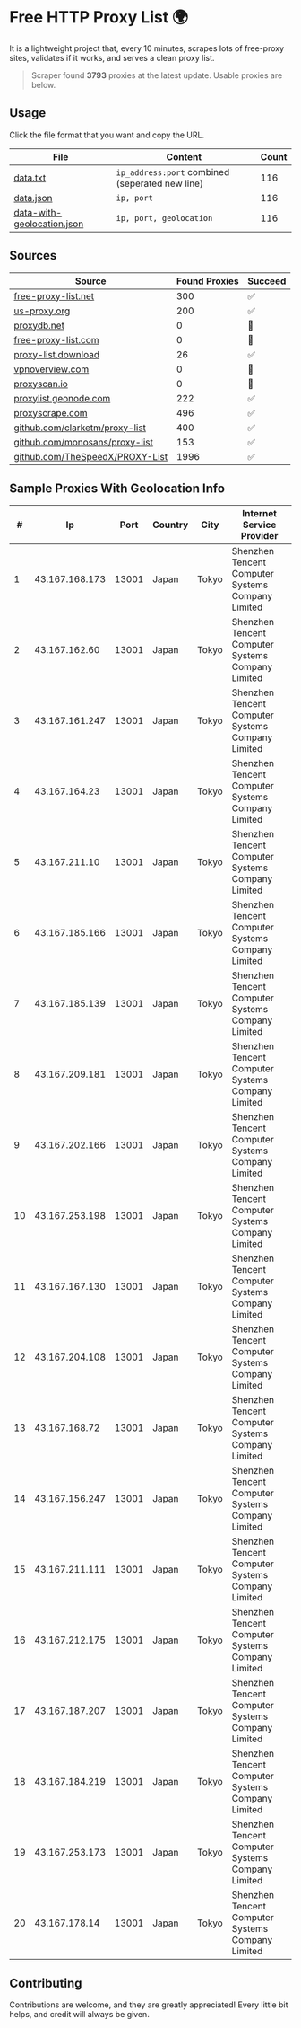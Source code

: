 
# Free HTTP Proxy List 🌍

It is a lightweight project that, every 10 minutes, scrapes lots of free-proxy sites, validates if it works, and serves a clean proxy list.


> Scraper found **3793** proxies at the latest update. Usable proxies are below.

## Usage

Click the file format that you want and copy the URL.


|File|Content|Count|
|----|-------|-----|
|[data.txt](https://raw.githubusercontent.com/themiralay/Proxy-List-World/master/data.txt)|`ip_address:port` combined (seperated new line)|116|
|[data.json](https://raw.githubusercontent.com/themiralay/Proxy-List-World/master/data.json)|`ip, port`|116|
|[data-with-geolocation.json](https://raw.githubusercontent.com/themiralay/Proxy-List-World/master/data-with-geolocation.json)|`ip, port, geolocation`|116|

## Sources

|Source|Found Proxies|Succeed|
|------|-------------|-------|
|[free-proxy-list.net](https://free-proxy-list.net)|300|✅|
|[us-proxy.org](https://www.us-proxy.org)|200|✅|
|[proxydb.net](http://proxydb.net)|0|🚫|
|[free-proxy-list.com](https://free-proxy-list.com/?page=&port=&type%5B%5D=http&type%5B%5D=https&up_time=0&search=Search)|0|🚫|
|[proxy-list.download](https://www.proxy-list.download/HTTP)|26|✅|
|[vpnoverview.com](https://vpnoverview.com/privacy/anonymous-browsing/free-proxy-servers)|0|🚫|
|[proxyscan.io](https://www.proxyscan.io)|0|🚫|
|[proxylist.geonode.com](https://proxylist.geonode.com/api/proxy-list?limit=300&page=1&sort_by=lastChecked&sort_type=desc&protocols=http,https)|222|✅|
|[proxyscrape.com](https://api.proxyscrape.com/v2/?request=displayproxies&protocol=http&timeout=10000&country=all&ssl=all&anonymity=all)|496|✅|
|[github.com/clarketm/proxy-list](https://raw.githubusercontent.com/clarketm/proxy-list/master/proxy-list-raw.txt)|400|✅|
|[github.com/monosans/proxy-list](https://raw.githubusercontent.com/monosans/proxy-list/main/proxies/http.txt)|153|✅|
|[github.com/TheSpeedX/PROXY-List](https://raw.githubusercontent.com/TheSpeedX/PROXY-List/master/http.txt)|1996|✅|


## Sample Proxies With Geolocation Info

|#|Ip|Port|Country|City|Internet Service Provider|
|-|--|----|-------|----|-------------------------|
|1|43.167.168.173|13001|Japan|Tokyo|Shenzhen Tencent Computer Systems Company Limited|
|2|43.167.162.60|13001|Japan|Tokyo|Shenzhen Tencent Computer Systems Company Limited|
|3|43.167.161.247|13001|Japan|Tokyo|Shenzhen Tencent Computer Systems Company Limited|
|4|43.167.164.23|13001|Japan|Tokyo|Shenzhen Tencent Computer Systems Company Limited|
|5|43.167.211.10|13001|Japan|Tokyo|Shenzhen Tencent Computer Systems Company Limited|
|6|43.167.185.166|13001|Japan|Tokyo|Shenzhen Tencent Computer Systems Company Limited|
|7|43.167.185.139|13001|Japan|Tokyo|Shenzhen Tencent Computer Systems Company Limited|
|8|43.167.209.181|13001|Japan|Tokyo|Shenzhen Tencent Computer Systems Company Limited|
|9|43.167.202.166|13001|Japan|Tokyo|Shenzhen Tencent Computer Systems Company Limited|
|10|43.167.253.198|13001|Japan|Tokyo|Shenzhen Tencent Computer Systems Company Limited|
|11|43.167.167.130|13001|Japan|Tokyo|Shenzhen Tencent Computer Systems Company Limited|
|12|43.167.204.108|13001|Japan|Tokyo|Shenzhen Tencent Computer Systems Company Limited|
|13|43.167.168.72|13001|Japan|Tokyo|Shenzhen Tencent Computer Systems Company Limited|
|14|43.167.156.247|13001|Japan|Tokyo|Shenzhen Tencent Computer Systems Company Limited|
|15|43.167.211.111|13001|Japan|Tokyo|Shenzhen Tencent Computer Systems Company Limited|
|16|43.167.212.175|13001|Japan|Tokyo|Shenzhen Tencent Computer Systems Company Limited|
|17|43.167.187.207|13001|Japan|Tokyo|Shenzhen Tencent Computer Systems Company Limited|
|18|43.167.184.219|13001|Japan|Tokyo|Shenzhen Tencent Computer Systems Company Limited|
|19|43.167.253.173|13001|Japan|Tokyo|Shenzhen Tencent Computer Systems Company Limited|
|20|43.167.178.14|13001|Japan|Tokyo|Shenzhen Tencent Computer Systems Company Limited|



## Contributing

Contributions are welcome, and they are greatly appreciated! Every
little bit helps, and credit will always be given.

